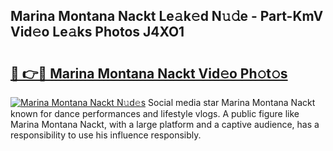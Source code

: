 ## Marina Montana Nackt Le𝚊k𝚎d N𝚞𝚍e - Part-KmV Vid𝚎o Le𝚊ks Photos J4XO1

# <h2><a href="http://fb85r6.evod.top/?m=Marina+Montana+Nackt">🔗 👉🔴 Marina Montana Nackt Vid𝚎o Ph𝚘t𝚘s</a></h2>

[![Marina Montana Nackt N𝚞d𝚎s](https://i.imgur.com/8V9OHl7.gif)](http://fb85r6.evod.top/?m=Marina+Montana+Nackt)
Social media star Marina Montana Nackt known for dance performances and lifestyle vlogs. A public figure like Marina Montana Nackt, with a large platform and a captive audience, has a responsibility to use his influence responsibly. 
